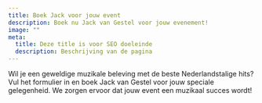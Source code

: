 ```yaml
---
title: Boek Jack voor jouw event
description: Boek nu Jack van Gestel voor jouw evenement!
image: ""
meta:
  title: Deze title is voor SEO doeleinde
  description: Beschrijving van de pagina
---
```


Wil je een geweldige muzikale beleving met de beste Nederlandstalige hits? Vul het formulier in en boek Jack van Gestel voor jouw speciale gelegenheid. We zorgen ervoor dat jouw event een muzikaal succes wordt!
